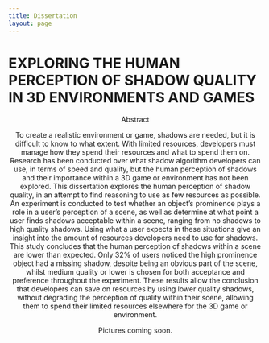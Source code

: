 ```yaml
---
title: Dissertation
layout: page
---
```

<p align = "center"><h1>EXPLORING THE HUMAN PERCEPTION OF SHADOW QUALITY IN 3D ENVIRONMENTS AND GAMES</h1></p>


<p align = "center">Abstract</p>

<p align = "center">To create a realistic environment or game, shadows are needed, but it is difficult to know to what extent. With limited resources, developers must manage how they spend their resources and what to spend them on. Research has been conducted over what shadow algorithm developers can use, in terms of speed and quality, but the human perception of shadows and their importance within a 3D game or environment has not been explored. This dissertation explores the human perception of shadow quality, in an attempt to find reasoning to use as few resources as possible. An experiment is conducted to test whether an object’s prominence plays a role in a user’s perception of a scene, as well as determine at what point a user finds shadows acceptable within a scene, ranging from no shadows to high quality shadows. Using what a user expects in these situations give an insight into the amount of resources developers need to use for shadows. This study concludes that the human perception of shadows within a scene are lower than expected. Only 32% of users noticed the high prominence object had a missing shadow, despite being an obvious part of the scene, whilst medium quality or lower is chosen for both acceptance and preference throughout the experiment. These results allow the conclusion that developers can save on resources by using lower quality shadows, without degrading the perception of quality within their scene, allowing them to spend their limited resources elsewhere for the 3D game or environment.</p>

<p align = "center">Pictures coming soon.
</p>